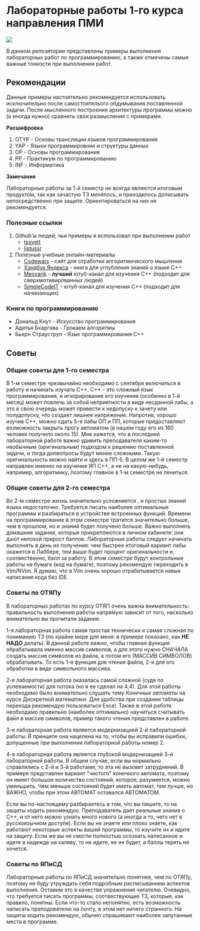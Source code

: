 # Лабораторные работы 1-го курса направления **ПМИ**

![](https://s1.zerochan.net/Donald.Duck.600.1037468.jpg)

В данном репозитории представлены примеры выполнения лабораторных работ по программированию, а также отмечены самые важные тонкости при выполнении работ.
## Рекомендации

Данные примеры настоятельно рекомендуется использовать исключительно после самостоятелього обдумывания поставленной задачи. После мысленного построения архитектуры программы можно (а иногда нужно) сравнить свои размысления с примерами. 

**Расшифровка**

1) OTYP - Основы трансляции языков программирования
2) YAP - Языки программировния и структуры данных
3) OP - Основы программирования
4) PP - Практикум по программированию
5) INF - Информатика

**Замечание**

Лабораторные  работы за 1-й семестр не всегда являются итоговым продуктом, так как зачастую ТЗ менялось, и приходилось дописывать непосредственно при защите. Ориентироваться на них не рекомендуется.

### Полезные ссылки

1) Github'ы людей, чьи примеры я использовал при выполнении работ
   - [tssvett](<https://github.com/tssvett>)
   - [listussr](<https://github.com/listussr>)
2) Полезные учебные онлайн-материалы
   - [Codewars](<https://www.codewars.com>) - сайт для отработки алгоритмического мышления
   - [Хэндбук Яндекса](<https://education.yandex.ru/handbook/cpp>) - книга для углубления знаний о языке С++
   - [Mesyarik](<https://www.youtube.com/@mesyarik>) - **лучший** ютуб-канал для изучения С++ (подходит для сверхмотивированных людей)
   - [SimpleCodeIT](<https://www.youtube.com/@SimpleCodeIT>) - ютуб-канал для изучения С++ (подходит для начинающих)

### Книги по программированию

- Дональд Кнут - Искусство программирования
- Адитья Бхаргава - Грокаем алгоритмы
- Бьерн Страуструп - Язык программирования С++

## Советы

### Общие советы для 1-го семестра

В 1-м семестре чрезвычайно необходимо с сентября включаться в работу и начинать изучать С++. С++ - это сложный язык программирования, и игнорирование его изучения (особенно в 1-й месяц) может повлечь за собой неприятности в виде несданной лабы, а это в свою очередь может привести к недопуску к зачету или полудопуску, что создает лишнее напряжение. Напротив, хорошо изучив C++, можно сдать 5-е лабы ОП и ПП, которые предоставляют возможность закрыть прогу автоматом (в нашем году его из 160 человек получило около 15). Мне кажется, что в последней лабораторной работе важно удивить преподавателя каким-то необычным (оригинальным) подходом к решению поставленной задачи, и тогда допвопросы будут менее сложными. Такую оригинальность можно найти и здесь в ПП-5.
В целом же 1-й семестр направлен именно на изучение ЯП C++, а не на какую-нибудь, например, алгоритмику, поэтому главное в 1-м семестре не лениться.

### Общие советы для 2-го семестра

Во 2-м семестре жизнь значительно усложняется , и простых знаний языка недостаточно. Требуется писать наиболее оптимальные программы и разбираться в устройстве встроенных функций. Времени на программирование в этом семестре тратится значительно больше, чем в прошлом, но и знаний будет получено больше. Важно выполнять домашние задания, которые прикрепляются в личном кабинете: они дают нелохой прирост баллов. Лабораторные работы следует начинать выполнять в день их получения: чем быстрее итоговый вариант лабы окажется в Лаббере, тем выше будет процент оригинальности и, соотвественно, балл за работу. В этом семестре будут контрольные работы на бумаге (код на бумаге), поэтому рекомендую переходить в Vim/NVim. Я думаю, что в Vim очень хорошо отрабатывается навык написания кода без IDE.

### Советы по ОТЯПу

В лабораторных работах по курсу ОТЯП очень важна внимательность: правильность выполнения работы напрямую зависит от того, насколько внимательно вы прочитали задание.

1-я лабораторная работа самая простая технически и самая сложная по пониманию ТЗ (по крайне мере для меня: в примере показано, как **НЕ НАДО** делать). В данной работе важно, чтобы главная функция обрабатывала именно массив символов, а для этого нужно СНАЧАЛА создать массив символов из файла, а потом его (МАССИВ СИМВОЛОВ) обрабатывать. То есть 1-я функция для чтения файла, 2-я для его обработки в виде символьного массива.

2-я лабораторная работа оказалась самой сложной (судя по успеваемости) для потока (но я ее сделал на 4,4). Для этой работы необходимо было внимательно слушать тему *Конечные автоматы* на курсе Дискретной математики.  Для удобства при создании таблицы перехода рекомендую пользоваться Excel.  Также в этой работе необходимо правильно (наиболее оптимально) научиться считывать файл в массив символов, пример такого чтения представлен в работе.

3-я лабораторная работа является модернизацией 2-й лабораторной работы. В принципе она нацелена на то, чтобы вы исправили ошибки, допущенные при выполнении лабораторной работы номер 2.

4-я лабораторная работа является глубокой модернизацией 3-й лабораторной работы. В общем случае, если вы нормально справлялись с 2-й и 3-й работами, то эта не вызовет затруднений. В примере представлен вариант "чистого" конечного автомата, поэтому он имеет большое количество состояний, которое, разумеется, можно уменьшить. Чем меньше состояний будет иметь автомат, тем лучше, но ВАЖНО, чтобы при этом АВТОМАТ оставался АВТОМАТОМ.

Если вы по-настоящему разбираетесь в том, что вы пишите, то на защиты ходить рекомендую. Преподаватель дает реальные знания о С++, и от него можно узнать много нового (а иногда и то, чего нет в русскоязычном доступе). Если вы не знаете или плохо знаете, как работают некоторые аспекты вашей программы, то изучите их и идите на защиту. Если же вы не смогли полностью осознать написанное и идете в надежде на халяву, то не идите, ее не будет, а баллы терять не хочется.

### Советы по ЯПиСД

Лабораторные работы по ЯПиСД значительно понятнее, чем по ОТЯПу, поэтому не буду утруждать себя подробным расписыванием аспектов выполнения. Оставим это в качестве упражнения читателю. Очевидно, что требуется писать программы, соотвествующие ТЗ, которые, как правило, понятны. Если что-то стало непонятно, есть возможность написать преподователю на почту, в этом нет ничего странного. На защиты ходить рекомендую, обычно спрашивают наиболее запутанные места в программе.